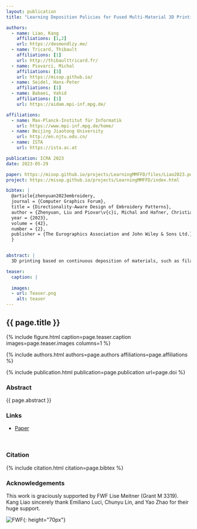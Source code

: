 ```yaml
---
layout: publication
title: "Learning Deposition Policies for Fused Multi-Material 3D Printing"

authors:
  - name: Liao, Kang
    affiliations: [1,2]
    url: https://desmondlzy.me/
  - name: Tricard, Thibault
    affiliations: [1]
    url: http://thibaulttricard.fr/
  - name: Piovarci, Michal
    affiliations: [3]
    url: https://misop.github.io/
  - name: Seidel, Hans-Peter
    affiliations: [1]
  - name: Babaei, Vahid
    affiliations: [1]
    url: https://aidam.mpi-inf.mpg.de/

affiliations:
  - name: Max-Planck-Institut für Informatik
    url: https://www.mpi-inf.mpg.de/home/
  - name: Beijing Jiaotong University
    url: http://en.njtu.edu.cn/
  - name: ISTA
    url: https://ista.ac.at

publication: ICRA 2023
date: 2023-05-29

paper: https://misop.github.io/projects/LearningMMFFD/files/Liao2023.pdf
project: https://misop.github.io/projects/LearningMMFFD/index.html

bibtex: |
  @article{zhenyuan2023embroidery,
  journal = {Computer Graphics Forum},
  title = {Directionality-Aware Design of Embroidery Patterns},
  author = {Zhenyuan, Liu and Piovar\v{c}i, Michal and Hafner, Christian and Charrondi\`{e}re, Rapha\"{e}l and Bickel, Bernd},
  year = {2023},
  volume = {42},
  number = {2},
  publisher = {The Eurographics Association and John Wiley & Sons Ltd.},
  }


abstract: |
  3D printing based on continuous deposition of materials, such as filament-based 3D printing, has seen widespread adoption thanks to its versatility in working with a wide range of materials. An important shortcoming of this type of technology is its limited multi-material capabilities. While there are simple hardware designs that enable multi-material printing in principle, the required software is heavily underdeveloped. A typical hardware design fuses together individual materials fed into a single chamber from multiple inlets before they are deposited. This design, however, introduces a time delay between the intended material mixture and its actual deposition. In this work, inspired by diverse path planning research in robotics, we show that this mechanical challenge can be addressed via improved printer control. We propose to formulate the search for optimal multi-material printing policies in a reinforcement learning setup. We put forward a simple numerical deposition model that takes into account the non-linear material mixing and delayed material deposition. To validate our system we focus on color fabrication, a problem known for its strict requirements for varying material mixtures at a high spatial frequency. We demonstrate that our learned control policy outperforms state-of-the-art hand-crafted algorithms.

teaser:
  caption: |
    
  images:
  - url: Teaser.png
    alt: teaser
---
```


## {{ page.title }}

{% include figure.html caption=page.teaser.caption images=page.teaser.images columns=1 %}

{% include authors.html authors=page.authors affiliations=page.affiliations %}

{% include publication.html publication=page.publication url=page.doi %}


### Abstract

{{ page.abstract }}

### Links

* [Paper](https://misop.github.io/projects/LearningMMFFD/files/Liao2023.pdf)
<br>

### Citation

{% include citation.html citation=page.bibtex %}

### Acknowledgements

This work is graciously supported by FWF Lise Meitner (Grant M 3319). Kang Liao sincerely thank Emiliano Luci, Chunyu Lin, and Yao Zhao for their huge support.

![FWF](fwf.jpg){: height="70px"}